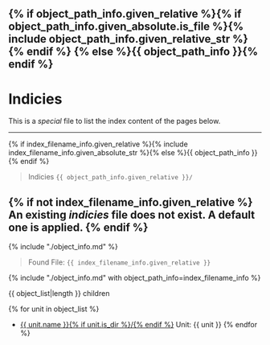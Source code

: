 {% if object_path_info.given_relative  %}{% if object_path_info.given_absolute.is_file %}{% include object_path_info.given_relative_str %}{% endif %}
{% else %}{{ object_path_info }}{% endif %}
---

# Indicies

This is a _special_ file to list the index content of the pages below.

---

{% if index_filename_info.given_relative  %}{% include index_filename_info.given_absolute_str %}{% else %}{{ object_path_info }}{% endif %}

> Indicies `{{ object_path_info.given_relative }}/`


{% if not index_filename_info.given_relative %}
An existing _indicies_ file does not exist. A default one is applied.
{% endif %}
---

{% include "./object_info.md" %}

> Found File: `{{ index_filename_info.given_relative }}`

{% include "./object_info.md" with object_path_info=index_filename_info %}


{{ object_list|length }} children

{% for unit in object_list %}
+ [{{ unit.name }}{% if unit.is_dir %}/{% endif %}]({{unit.rel_path}})
    Unit: {{ unit }}
{% endfor %}